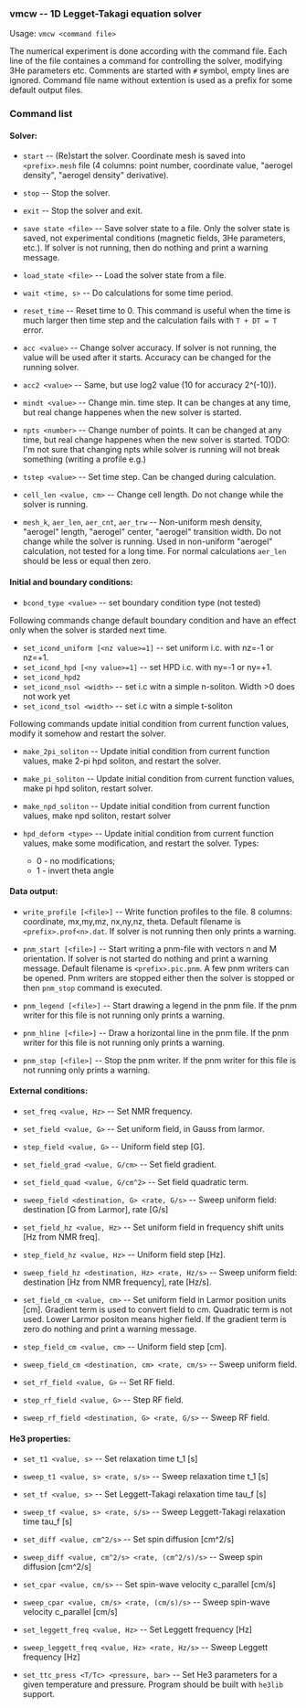 ### vmcw -- 1D Legget-Takagi equation solver

Usage: `vmcw <command file>`

The numerical experiment is done according with the command file. Each
line of the file containes a command for controlling the solver,
modifying 3He parameters etc. Comments are started with `#` symbol,
empty lines are ignored. Command file name without extention is used as a prefix
for some default output files.

### Command list

#### Solver:

* `start` -- (Re)start the solver. Coordinate mesh is saved into
  `<prefix>.mesh` file (4 columns: point number, coordinate value, "aerogel
  density", "aerogel density" derivative).

* `stop` -- Stop the solver.

* `exit` -- Stop the solver and exit.

* `save state <file>` -- Save solver state to a file. Only the solver
state is saved, not experimental conditions (magnetic fields, 3He
parameters, etc.). If solver is not running, then do nothing and print
a warning message.

* `load_state <file>` -- Load the solver state from a file.

* `wait <time, s>` -- Do calculations for some time period.

* `reset_time` -- Reset time to 0. This command is useful
when the time is much larger then time step and the calculation fails
with `T + DT = T` error.

* `acc <value>` -- Change solver accuracy. If solver is not running,
the value will be used after it starts. Accuracy can be changed for
the running solver.

* `acc2 <value>` -- Same, but use log2 value (10 for accuracy 2^(-10)).

* `mindt <value>` -- Change min. time step. It can be changes at any
time, but real change happenes when the new solver is started.

* `npts <number>` -- Change number of points. It can be changed at any time,
but real change happenes when the new solver is started. TODO: I'm not
sure that changing npts while solver is running will not break something
(writing a profile e.g.)

* `tstep <value>` -- Set time step. Can be changed during calculation.

* `cell_len <value, cm>` -- Change cell length. Do not change while
the solver is running.

* `mesh_k`, `aer_len`, `aer_cnt`, `aer_trw` -- Non-uniform mesh density,
"aerogel" length, "aerogel" center, "aerogel" transition width. Do not
change while the solver is running. Used in non-uniform "aerogel"
calculation, not tested for a long time. For normal calculations
`aer_len` should be less or equal then zero.

#### Initial and boundary conditions:

* `bcond_type <value>` -- set boundary condition type (not tested)

Following commands change default boundary condition and have an effect
only when the solver is starded next time.

* `set_icond_uniform [<nz value>=1]` -- set uniform i.c. with nz=-1 or nz=+1.
* `set_icond_hpd [<ny value>=1]` -- set HPD i.c. with ny=-1 or ny=+1.
* `set_icond_hpd2`
* `set_icond_nsol <width>` -- set i.c witn a simple n-soliton. Width >0 does not work yet
* `set_icond_tsol <width>` -- set i.c witn a simple t-soliton

Following commands update initial condition from current function values,
modify it somehow and restart the solver.

* `make_2pi_soliton` -- Update initial condition from current function values,
make 2-pi hpd soliton, and restart the solver.

* `make_pi_soliton` -- Update initial condition from current function values,
make pi hpd soliton, restart solver.

* `make_npd_soliton` -- Update initial condition from current function values,
 make npd soliton, restart solver

* `hpd_deform <type>` -- Update initial condition from current function values,
make some modification, and restart the solver. Types:
  * 0 - no modifications;
  * 1 - invert theta angle


#### Data output:

* `write_profile [<file>]` -- Write function profiles to the file.
8 columns: coordinate, mx,my,mz, nx,ny,nz, theta. Default filename is
`<prefix>.prof<n>.dat`. If solver is not running then only prints a warning.

* `pnm_start [<file>]` -- Start writing a pnm-file with vectors n and M
orientation. If solver is not started do nothing and print a warning
message. Default filename is `<prefix>.pic.pnm`. A few pnm writers
can be opened. Pnm writers are stopped either then the solver is stopped
or then `pnm_stop` command is executed.

* `pnm_legend [<file>]` -- Start drawing a legend in the pnm file.
If the pnm writer for this file is not running only prints a warning.

* `pnm_hline [<file>]` -- Draw a horizontal line in the pnm file.
If the pnm writer for this file is not running only prints a warning.

* `pnm_stop [<file>]` -- Stop the pnm writer. If the pnm writer for this
file is not running only prints a warning.


#### External conditions:

* `set_freq <value, Hz>` -- Set NMR frequency.

* `set_field <value, G>` -- Set uniform field, in Gauss from larmor.

* `step_field <value, G>` -- Uniform field step [G].

* `set_field_grad <value, G/cm>` -- Set field gradient.

* `set_field_quad <value, G/cm^2>` -- Set field quadratic term.

* `sweep_field <destination, G> <rate, G/s>` -- Sweep uniform field:
destination [G from Larmor], rate [G/s]

* `set_field_hz <value, Hz>` --  Set uniform field in frequency shift
units [Hz from NMR freq].

* `step_field_hz <value, Hz>` -- Uniform field step [Hz].

* `sweep_field_hz <destination, Hz> <rate, Hz/s>` -- Sweep uniform field:
destination [Hz from NMR frequency], rate [Hz/s].

* `set_field_cm <value, cm>` -- Set uniform field in Larmor position
units [cm]. Gradient term is used to convert field to cm. Quadratic term
is not used. Lower Larmor positon means higher field. If the gradient
term is zero do nothing and print a warning message.

* `step_field_cm <value, cm>` -- Uniform field step [cm].

* `sweep_field_cm <destination, cm> <rate, cm/s>` -- Sweep uniform field.

* `set_rf_field <value, G>` -- Set RF field.

* `step_rf_field <value, G>` -- Step RF field.

* `sweep_rf_field <destination, G> <rate, G/s>` -- Sweep RF field.

#### He3 properties:

* `set_t1 <value, s>`   -- Set relaxation time t_1 [s]
* `sweep_t1 <value, s> <rate, s/s>` -- Sweep relaxation time t_1 [s]
* `set_tf <value, s>`   -- Set Leggett-Takagi relaxation time tau_f [s]
* `sweep_tf <value, s> <rate, s/s>` -- Sweep Leggett-Takagi relaxation time tau_f [s]
* `set_diff <value, cm^2/s>` -- Set spin diffusion [cm^2/s]
* `sweep_diff <value, cm^2/s> <rate, (cm^2/s)/s>` -- Sweep spin diffusion [cm^2/s]
* `set_cpar <value, cm/s>` -- Set  spin-wave velocity c_parallel [cm/s]
* `sweep_cpar <value, cm/s> <rate, (cm/s)/s>` -- Sweep spin-wave velocity c_parallel [cm/s]
* `set_leggett_freq <value, Hz>` -- Set Leggett frequency [Hz]
* `sweep_leggett_freq <value, Hz> <rate, Hz/s>` -- Sweep Leggett frequency [Hz]

* `set_ttc_press <T/Tc> <pressure, bar>` -- Set He3 parameters for a
given temperature and pressure. Program should be built with `he3lib` support.

